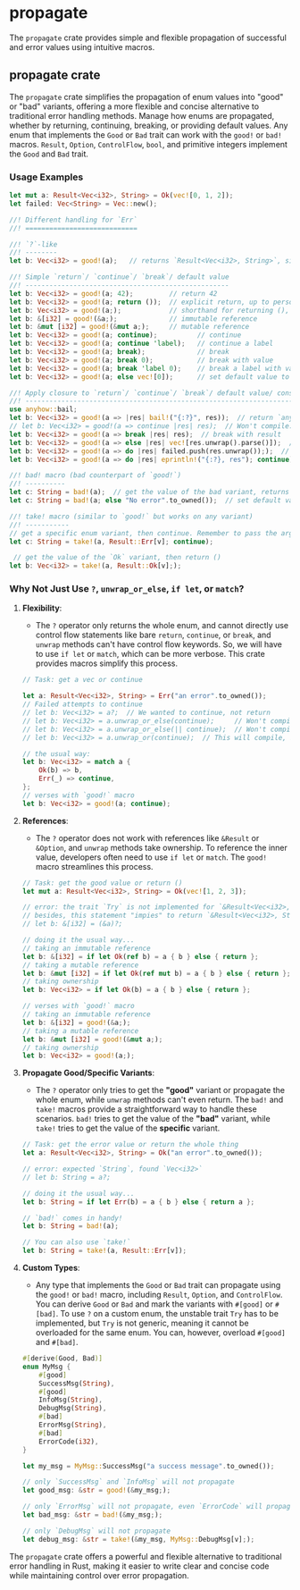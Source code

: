 # propagate

The `propagate` crate provides simple and flexible propagation of successful and error values using intuitive macros.

## propagate crate

The `propagate` crate simplifies the propagation of enum values into "good" or "bad" variants, offering a more flexible and concise alternative to traditional error handling methods. Manage how enums are propagated, whether by returning, continuing, breaking, or providing default values. Any enum that implements the `Good` or `Bad` trait can work with the `good!` or `bad!` macros. `Result`, `Option`, `ControlFlow`, `bool`, and primitive integers implement the `Good` and `Bad` trait. 

### Usage Examples

```rust
let mut a: Result<Vec<i32>, String> = Ok(vec![0, 1, 2]);
let failed: Vec<String> = Vec::new();

//! Different handling for `Err`
//! ============================

//! `?`-like
//! --------
let b: Vec<i32> = good!(a);   // returns `Result<Vec<i32>, String>`, similar to the `?` operator

//! Simple `return`/ `continue`/ `break`/ default value
//! ---------------------------------------------------
let b: Vec<i32> = good!(a; 42);         // return 42
let b: Vec<i32> = good!(a; return ());  // explicit return, up to personal preference
let b: Vec<i32> = good!(a;);            // shorthand for returning (), notice the semicolon
let b: &[i32] = good!(&a;);             // immutable reference
let b: &mut [i32] = good!(&mut a;);     // mutable reference
let b: Vec<i32> = good!(a; continue);          // continue
let b: Vec<i32> = good!(a; continue 'label);   // continue a label
let b: Vec<i32> = good!(a; break);             // break
let b: Vec<i32> = good!(a; break 0);           // break with value
let b: Vec<i32> = good!(a; break 'label 0);    // break a label with value
let b: Vec<i32> = good!(a; else vec![0]);      // set default value to [0], similar to `unwrap_or`, but lazily evaluated

//! Apply closure to `return`/ `continue`/ `break`/ default value/ consumer function (`do` statement)
//! -------------------------------------------------------------------------------------------------
use anyhow::bail;
let b: Vec<i32> = good!(a => |res| bail!("{:?}", res));  // return `anyhow::Result`
// let b: Vec<i32> = good!(a => continue |res| res);  // Won't compile: continue doesn't take any value, just use `; continue` instead
let b: Vec<i32> = good!(a => break |res| res);  // break with result 
let b: Vec<i32> = good!(a => else |res| vec![res.unwrap().parse()]);  // default value to closure(result)
let b: Vec<i32> = good!(a => do |res| failed.push(res.unwrap()););  // do something with the result, then return ()
let b: Vec<i32> = good!(a => do |res| eprintln!("{:?}, res"); continue);  // do something with the result, then continue

//! bad! macro (bad counterpart of `good!`)
//! ----------
let c: String = bad!(a);  // get the value of the bad variant, returns `Result<Vec<i32>, String>`
let c: String = bad!(a; else "No error".to_owned());  // set default value to String "No error"

//! take! macro (similar to `good!` but works on any variant)
//! -----------
// get a specific enum variant, then continue. Remember to pass the arguments in square brackets
let c: String = take!(a, Result::Err[v]; continue);  

 // get the value of the `Ok` variant, then return ()
let b: Vec<i32> = take!(a, Result::Ok[v];); 
```

### Why Not Just Use `?`, `unwrap_or_else`, `if let`, or `match`?

1. **Flexibility**:
    - The `?` operator only returns the whole enum, and cannot directly use control flow statements like bare `return`, `continue`, or `break`, and `unwrap` methods can't have control flow keywords. So, we will have to use `if let` or `match`, which can be more verbose. This crate provides macros simplify this process.

    ```rust
    // Task: get a vec or continue

    let a: Result<Vec<i32>, String> = Err("an error".to_owned());
    // Failed attempts to continue
    // let b: Vec<i32> = a?;  // We wanted to continue, not return
    // let b: Vec<i32> = a.unwrap_or_else(continue);     // Won't compile
    // let b: Vec<i32> = a.unwrap_or_else(|| continue);  // Won't compile
    // let b: Vec<i32> = a.unwrap_or(continue);  // This will compile, but will continue regardless of the variant

    // the usual way:
    let b: Vec<i32> = match a {
        Ok(b) => b,
        Err(_) => continue,
    };
    // verses with `good!` macro
    let b: Vec<i32> = good!(a; continue);
    ```

2. **References**:
    - The `?` operator does not work with references like `&Result` or `&Option`, and `unwrap` methods take ownership. To reference the inner value, developers often need to use `if let` or `match`. The `good!` macro streamlines this process.

    ```rust
    // Task: get the good value or return ()
    let mut a: Result<Vec<i32>, String> = Ok(vec![1, 2, 3]);
    
    // error: the trait `Try` is not implemented for `&Result<Vec<i32>, String>`
    // besides, this statement "impies" to return `&Result<Vec<i32>, String>`, not `()`
    // let b: &[i32] = (&a)?;

    // doing it the usual way...
    // taking an immutable reference
    let b: &[i32] = if let Ok(ref b) = a { b } else { return };
    // taking a mutable reference
    let b: &mut [i32] = if let Ok(ref mut b) = a { b } else { return };
    // taking ownership
    let b: Vec<i32> = if let Ok(b) = a { b } else { return };

    // verses with `good!` macro
    // taking an immutable reference
    let b: &[i32] = good!(&a;);
    // taking a mutable reference
    let b: &mut [i32] = good!(&mut a;);
    // taking ownership
    let b: Vec<i32> = good!(a;);
    ```

3. **Propagate Good/Specific Variants**:
    - The `?` operator only tries to get the **"good"** variant or propagate the whole enum, while `unwrap` methods can't even return. The `bad!` and `take!` macros provide a straightforward way to handle these scenarios. `bad!` tries to get the value of the **"bad"** variant, while `take!` tries to get the value of the **specific** variant.

    ```rust
    // Task: get the error value or return the whole thing
    let a: Result<Vec<i32>, String> = Ok("an error".to_owned());
    
    // error: expected `String`, found `Vec<i32>`
    // let b: String = a?;

    // doing it the usual way...
    let b: String = if let Err(b) = a { b } else { return a };

    // `bad!` comes in handy!
    let b: String = bad!(a);

    // You can also use `take!`
    let b: String = take!(a, Result::Err[v]);
    ```

4. **Custom Types**:
    - Any type that implements the `Good` or `Bad` trait can propagate using the `good!` or `bad!` macro, including `Result`, `Option`, and `ControlFlow`. You can derive `Good` or `Bad` and mark the variants with `#[good]` or `#[bad]`. To use `?` on a custom enum, the unstable trait `Try` has to be implemented, but `Try` is not generic, meaning it cannot be overloaded for the same enum. You can, however, overload `#[good]` and `#[bad]`.

    ```rust
    #[derive(Good, Bad)]
    enum MyMsg {
        #[good]
        SuccessMsg(String),
        #[good]
        InfoMsg(String),
        DebugMsg(String),
        #[bad]
        ErrorMsg(String),
        #[bad]
        ErrorCode(i32),
    }

    let my_msg = MyMsg::SuccessMsg("a success message".to_owned());
    
    // only `SuccessMsg` and `InfoMsg` will not propagate
    let good_msg: &str = good!(&my_msg;);
    
    // only `ErrorMsg` will not propagate, even `ErrorCode` will propagate, which is marked as #[bad]
    let bad_msg: &str = bad!(&my_msg;);
    
    // only `DebugMsg` will not propagate
    let debug_msg: &str = take!(&my_msg, MyMsg::DebugMsg[v];);
    ```

The `propagate` crate offers a powerful and flexible alternative to traditional error handling in Rust, making it easier to write clear and concise code while maintaining control over error propagation.
